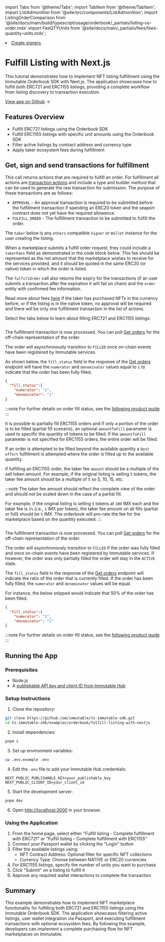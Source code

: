 import Tabs from '@theme/Tabs';
import TabItem from '@theme/TabItem';
import ListAdmonition from '@site/src/components/ListAdmonition';
import ListingOrderComparison from '@site/docs/main/build/typescript/usage/orderbook/_partials/listing-vs-order.mdx'
import FeeQTYUnits from '@site/docs/main/_partials/fees/fees-quantity-units.mdx';


<ListAdmonition label="Prerequisites">
    <li><a href="/build/typescript/usage/orderbook/setup#create-signers-for-user-authorisation">Create signers</a></li>
</ListAdmonition>
<ListingOrderComparison />


<div class="display-none">

# Fulfill Listing with Next.js

</div>


This tutorial demonstrates how to implement NFT listing fulfillment using the Immutable Orderbook SDK with Next.js. The application showcases how to fulfill both ERC721 and ERC1155 listings, providing a complete workflow from listing discovery to transaction execution.


<div class="button-component">

[View app on Github](https://github.com/immutable/ts-immutable-sdk/tree/main/examples/orderbook/fulfill-listing-with-nextjs) <span class="button-component-arrow">→</span>

</div>



## Features Overview

- Fulfill ERC721 listings using the Orderbook SDK
- Fulfill ERC1155 listings with specific unit amounts using the Orderbook SDK
- Filter active listings by contract address and currency type
- Apply taker ecosystem fees during fulfillment

## Get, sign and send transactions for fulfillment

This call returns actions that are required to fulfill an order. For fulfillment all actions are [transaction actions](/products/zkEVM/orderbook/actions) and include a type and builder method that can be used to generate the raw transaction for submission. The purpose of these transactions are as follows:
 - `APPROVAL` - An approval transaction is required to be submitted before the fulfillment transaction if spending an ERC20 token and the seaport contract does not yet have the required allowance.
 - `FULFILL_ORDER` - The fulfillment transaction to be submitted to fulfill the order.

The `taker` below is any `ethers` compatible `Signer` or `Wallet` instance for the user creating the listing.

When a marketplace submits a fulfill order request, they could include a `takerFees` field as demonstrated in the code block below. This fee should be represented as the net amount that the marketplace wishes to receive for the services provided, and it should be quoted in the same ERC20 (or native) token in which the order is listed.

The `fulfillOrder` call also returns the expiry for the transactions (if an user submits a transaction after the expiration it will fail on chain) and the `order` entity with confirmed fee information.

<ListAdmonition label="Note" type="tip" title="Fees">
    Read more about fees <a href="/products/zkEVM/orderbook/fees">here</a>
</ListAdmonition>

<ListAdmonition label="Note" type="tip" title="Approval">
  If the taker has purchased NFTs in the currency before, or if the listing is in the native token, no approval will be required and there will be only one fulfillment transaction in the list of actions.
</ListAdmonition>

<FeeQTYUnits />

Select the tabs below to learn about filling ERC721 and ERC1155 listings:
<Tabs>
<TabItem value="erc721_fulfillment" label="ERC721 fulfillment">

```tsx reference=examples/orderbook/fulfill-listing-with-nextjs/src/app/fulfill-listing-with-erc721/page.tsx#fulfill-erc721-listing title="Fill ERC721 Listing"
```

The fulfillment transaction is now processed. You can poll [Get orders](/products/zkEVM/orderbook/get) for the off-chain representation of the order.

The order will asynchronously transition to `FILLED` once on-chain events have been registered by Immutable services.

As shown below, the `fill_status` field in the response of the [Get orders](/products/zkEVM/orderbook/get) endpoint will have the `numerator` and `denominator` values equal to `1` to indicate that the order has been fully filled.

```json
{
  "fill_status":{
    "numerator": "1",
    "denominator": "1"
}
```

:::note
For further details on order fill status, see the [following product guide](/products/zkEVM/orderbook/fill-status)
:::

</TabItem>

<TabItem value="erc1155_fulfillment" label="ERC1155 fulfillment">

It is possible to partially fill ERC1155 orders and if only a portion of the order is to be filled (partial fill scenario), an optional `amountToFill` parameter is used to specific the quantity of tokens to be filled.
If the `amountToFill` parameter is not specified for ERC1155 orders, the entire order will be filled.

If an order is attempted to be filled beyond the available quantity a `best effort` fulfillment is attempted where the order is filled up to the available quantity.

If fulfilling an ERC1155 order, the taker fee `amount` should be a multiple of the sell token amount. For example, if the original listing is selling `5` tokens, the taker fee amount should be a multiple of `5` so 5, 10, 15, etc.

:::note
The taker fee amount should reflect the complete view of the order and should not be scaled down in the case of a partial fill.

For example, if the original listing is selling `5` tokens at `100` IMX each and the taker fee is `1%` (i.e., `1` IMX per token), the taker fee amount on all fills (partial or full) should be `5` IMX. The orderbook will pro-rate the fee for the marketplace based on the quantity executed.
:::

```tsx reference=examples/orderbook/fulfill-listing-with-nextjs/src/app/fulfill-listing-with-erc1155/page.tsx#fulfill-erc1155-listing title="Fill ERC1155 Listing"
```

The fulfillment transaction is now processed. You can poll [Get orders](/products/zkEVM/orderbook/get) for the off-chain representation of the order.

The order will asynchronously transition to `FILLED` if the order was fully filled and once on-chain events have been registered by Immutable services. If however, the order was only partially filled the order will stay in the `ACTIVE` state.

The `fill_status` field in the response of the [Get orders](/products/zkEVM/orderbook/get) endpoint will indicate the ratio of the order that is currently filled. If the order has been fully filled, the `numerator` and `denominator` values will be equal.

For instance, the below snipped would indicate that 50% of the order has been filled.

```json
{
  "fill_status":{
    "numerator": "1",
    "denominator": "2"
}
```

:::note
For further details on order fill status, see the [following product guide](/products/zkEVM/orderbook/fill-status)
:::

</TabItem>
</Tabs>

## Running the App

### Prerequisites
- Node.js
- A [publishable API key and client ID from Immutable Hub](https://hub.immutable.com/)

### Setup Instructions
1. Clone the repository:
```bash
git clone https://github.com/immutable/ts-immutable-sdk.git
cd ts-immutable-sdk/examples/orderbook/fulfill-listing-with-nextjs
```

2. Install dependencies:
```bash
pnpm i
```

3. Set up environment variables:
```bash
cp .env.example .env
```

4. Edit the `.env` file to add your Immutable Hub credentials:
```
NEXT_PUBLIC_PUBLISHABLE_KEY=your_publishable_key
NEXT_PUBLIC_CLIENT_ID=your_client_id
```

5. Start the development server:
```bash
pnpm dev
```

6. Open [http://localhost:3000](http://localhost:3000) in your browser.

### Using the Application
1. From the home page, select either "Fulfill listing - Complete fulfillment with ERC721" or "Fulfill listing - Complete fulfillment with ERC1155"
2. Connect your Passport wallet by clicking the "Login" button
3. Filter the available listings using:
   - NFT Contract Address: Optional filter for specific NFT collections
   - Currency Type: Choose between NATIVE or ERC20 currencies
4. For ERC1155 listings, specify the number of units you want to purchase
5. Click "Submit" on a listing to fulfill it
6. Approve any required wallet interactions to complete the transaction

## Summary

This example demonstrates how to implement NFT marketplace functionality for fulfilling both ERC721 and ERC1155 listings using the Immutable Orderbook SDK. The application showcases filtering active listings, user wallet integration via Passport, and executing fulfillment transactions with optional ecosystem fees. By following this example, developers can implement a complete purchasing flow for NFT marketplaces on Immutable. 